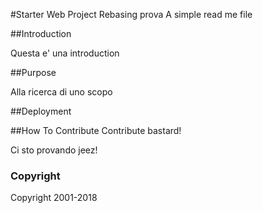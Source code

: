 #Starter Web Project
Rebasing prova
A simple read me file

##Introduction

Questa e' una introduction

##Purpose

Alla ricerca di uno scopo

##Deployment

##How To Contribute
Contribute bastard!

Ci sto provando jeez!

### Copyright
Copyright 2001-2018
